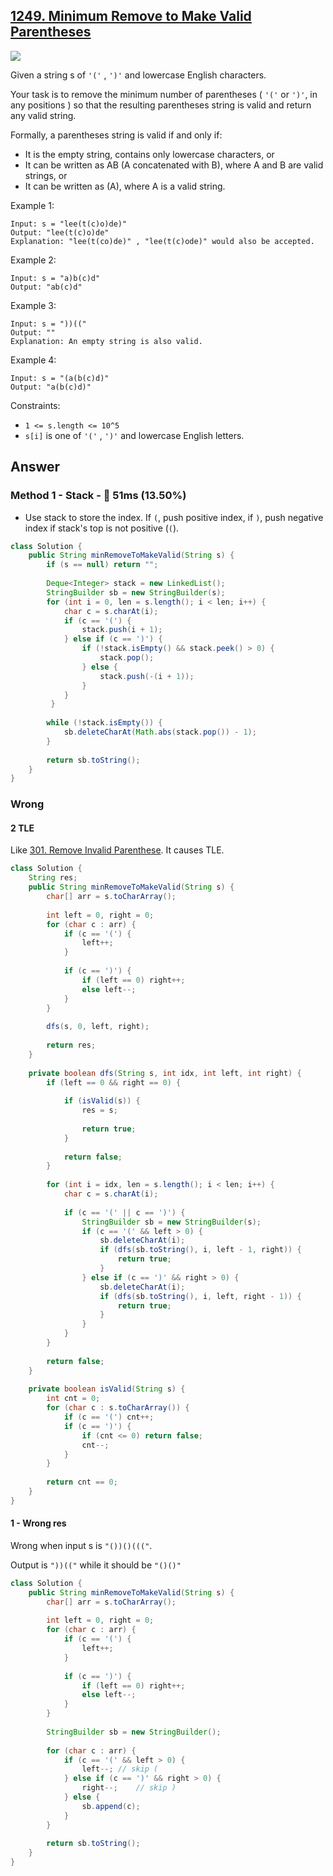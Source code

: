 ## [1249. Minimum Remove to Make Valid Parentheses](https://leetcode.com/problems/minimum-remove-to-make-valid-parentheses/)

![](https://github.com/weltond/DataStructure/blob/master/medium.PNG)

Given a string s of `'('` , `')'` and lowercase English characters. 

Your task is to remove the minimum number of parentheses ( `'('` or `')'`, in any positions ) so that the resulting parentheses string is valid and return any valid string.

Formally, a parentheses string is valid if and only if:

- It is the empty string, contains only lowercase characters, or
- It can be written as AB (A concatenated with B), where A and B are valid strings, or
- It can be written as (A), where A is a valid string.
 

Example 1:

```
Input: s = "lee(t(c)o)de)"
Output: "lee(t(c)o)de"
Explanation: "lee(t(co)de)" , "lee(t(c)ode)" would also be accepted.
```

Example 2:

```
Input: s = "a)b(c)d"
Output: "ab(c)d"
```

Example 3:

```
Input: s = "))(("
Output: ""
Explanation: An empty string is also valid.
```

Example 4:

```
Input: s = "(a(b(c)d)"
Output: "a(b(c)d)"
```

Constraints:

- `1 <= s.length <= 10^5`
- `s[i]` is one of  `'('` , `')'` and lowercase English letters.
## Answer
### Method 1 - Stack - :turtle: 51ms (13.50%)

- Use stack to store the index. If `(`, push positive index, if `)`, push negative index if stack's top is not positive (`(`).

```java
class Solution {
    public String minRemoveToMakeValid(String s) {
        if (s == null) return "";
        
        Deque<Integer> stack = new LinkedList();
        StringBuilder sb = new StringBuilder(s);
        for (int i = 0, len = s.length(); i < len; i++) {
            char c = s.charAt(i);
            if (c == '(') {
                stack.push(i + 1);
            } else if (c == ')') {
                if (!stack.isEmpty() && stack.peek() > 0) {
                    stack.pop();
                } else {
                    stack.push(-(i + 1));
                }
            }
         }
        
        while (!stack.isEmpty()) {
            sb.deleteCharAt(Math.abs(stack.pop()) - 1);
        }    
        
        return sb.toString();
    }
}
```

### Wrong 

#### 2 TLE

Like [301. Remove Invalid Parenthese](https://github.com/weltond/DataStructure/blob/master/LeetCode/recursion/301-remove-invalid-parentheses.md). It causes TLE.

```java
class Solution {
    String res;
    public String minRemoveToMakeValid(String s) {
        char[] arr = s.toCharArray();
        
        int left = 0, right = 0;
        for (char c : arr) {
            if (c == '(') {
                left++;
            }
            
            if (c == ')') {
                if (left == 0) right++;
                else left--;
            }
        }
        
        dfs(s, 0, left, right);
        
        return res;
    }
    
    private boolean dfs(String s, int idx, int left, int right) {
        if (left == 0 && right == 0) {
            
            if (isValid(s)) {
                res = s;
                
                return true;
            }
            
            return false;
        }
        
        for (int i = idx, len = s.length(); i < len; i++) {
            char c = s.charAt(i);
            
            if (c == '(' || c == ')') {
                StringBuilder sb = new StringBuilder(s);
                if (c == '(' && left > 0) {
                    sb.deleteCharAt(i);
                    if (dfs(sb.toString(), i, left - 1, right)) {
                        return true;
                    }
                } else if (c == ')' && right > 0) {
                    sb.deleteCharAt(i);
                    if (dfs(sb.toString(), i, left, right - 1)) {
                        return true;
                    }
                }
            }
        }
        
        return false;
    }
    
    private boolean isValid(String s) {
        int cnt = 0;
        for (char c : s.toCharArray()) {
            if (c == '(') cnt++;
            if (c == ')') {
                if (cnt <= 0) return false;
                cnt--;
            }
        }
        
        return cnt == 0;
    }
}
```

#### 1 - Wrong res
Wrong when input s is `"())()((("`.

Output is `"))(("` while it should be `"()()"`

```java
class Solution {
    public String minRemoveToMakeValid(String s) {
        char[] arr = s.toCharArray();
        
        int left = 0, right = 0;
        for (char c : arr) {
            if (c == '(') {
                left++;
            }
            
            if (c == ')') {
                if (left == 0) right++;
                else left--;
            }
        }
        
        StringBuilder sb = new StringBuilder();
        
        for (char c : arr) {
            if (c == '(' && left > 0) {
                left--; // skip (
            } else if (c == ')' && right > 0) {
                right--;    // skip )
            } else {
                sb.append(c);
            }
        }
        
        return sb.toString();
    }
}
```
